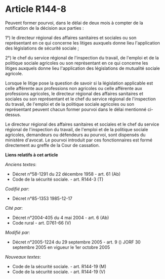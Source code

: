 # Article R144-8

Peuvent former pourvoi, dans le délai de deux mois à compter de la notification de la décision aux parties :

1°) le directeur régional des affaires sanitaires et sociales ou son représentant en ce qui concerne les litiges auxquels
donne lieu l'application des législations de sécurité sociale ; 

2°) le chef du service régional de l'inspection du travail, de l'emploi et de la politique sociale agricoles ou son
représentant en ce qui concerne les litiges auxquels donne lieu l'application des législations de mutualité sociale
agricole. 

Lorsque le litige pose la question de savoir si la législation applicable est celle afférente aux professions non agricoles
ou celle afférente aux professions agricoles, le directeur régional des affaires sanitaires et sociales ou son représentant
et le chef du service régional de l'inspection du travail, de l'emploi et de la politique sociale agricoles ou son
représentant peuvent chacun former pourvoi dans le délai mentionné ci-dessus. 

Le directeur régional des affaires sanitaires et sociales et le chef du service régional de l'inspection du travail, de
l'emploi et de la politique sociale agricoles, demandeurs ou défendeurs au pourvoi, sont dispensés du ministère d'avocat. Le
pourvoi introduit par ces fonctionnaires est formé directement au greffe de la Cour de cassation.

**Liens relatifs à cet article**

_Anciens textes_:

  - Décret n°58-1291 du 22 décembre 1958 - art. 61 (Ab)
  - Code de la sécurité sociale. - art. R144-3 (T)

_Codifié par_:

  - Décret n°85-1353 1985-12-17

_Cité par_:

  - Décret n°2004-405 du 4 mai 2004 - art. 6 (Ab)
  - Code rural - art. D761-66 (V)

_Modifié par_:

  - Décret n°2005-1224 du 29 septembre 2005 - art. 9 () JORF 30 septembre 2005 en vigueur le 1er octobre 2005

_Nouveaux textes_:

  - Code de la sécurité sociale. - art. R144-19 (M)
  - Code de la sécurité sociale. - art. R144-19 (V)
